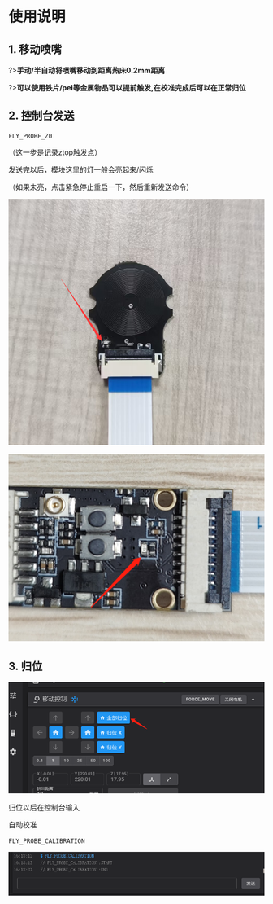 # 使用说明

## 1. 移动喷嘴

?>**手动/半自动将喷嘴移动到距离热床0.2mm距离**

?>**可以使用铁片/pei等金属物品可以提前触发,在校准完成后可以在正常归位**

## 2. 控制台发送

```
FLY_PROBE_Z0
```

（这一步是记录ztop触发点）

发送完以后，模块这里的灯一般会亮起来/闪烁

（如果未亮，点击紧急停止重启一下，然后重新发送命令）

![led1](../../images/boards/fly_sensor/led1.png)

![led2](../../images/boards/fly_sensor/led2.png)

## 3. 归位

![g28](../../images/boards/fly_sensor/g28.png)

归位以后在控制台输入

自动校准

```
FLY_PROBE_CALIBRATION
```

![probe1](../../images/boards/fly_sensor/probe1.png)
